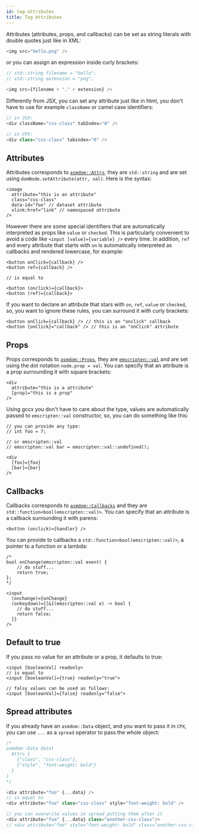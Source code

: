 ```yaml
---
id: tag-attributes
title: Tag Attributes
---
```


Attributes (attributes, props, and callbacks) can be set as string literals with double quotes just like in XML:

```js
<img src="hello.png" />
```

or you can assign an expression inside curly brackets:

```js
// std::string filename = "hello";
// std::string extension = "png";

<img src={filename + "." + extension} />
```

Differently from JSX, you can set any attribute just like in html, you don't have to use for example `className` or camel case identifiers:

```js
// in JSX:
<div className="css-class" tabIndex="0" />

// in CPX:
<div class="css-class" tabindex="0" />
```

## Attributes

Attributes corresponds to [`asmdom::Attrs`](https://github.com/mbasso/asm-dom/blob/master/docs/cpp.md#h), they are `std::string` and are set using `domNode.setAttribute(attr, val)`. Here is the syntax:

```
<image
  attribute="this is an attribute"
  class="css-class"
  data-id="foo" // dataset attribute
  xlink:href="link" // namespaced attribute
/>
```

However there are some special identifiers that are automatically interpreted as props like `value` or `checked`. This is particularly convenient to avoid a code like `<input [value]={variable} />` every time.
In addition, `ref` and every attribute that starts with `on` is automatically interpreted as callbacks and rendered lowercase, for example:

```
<button onClick={callback} />
<button ref={callback} />

// is equal to

<button (onclick)={callback}>
<button (ref)={callback}>
```

If you want to declare an attribute that stars with `on`, `ref`, `value` or `checked`, so, you want to ignore these rules, you can surround it with curly brackets:

```
<button onClick={callback} /> // this is an "onclick" callback
<button {onClick}="callback" /> // this is an "onClick" attribute
```

## Props

Props corresponds to [`asmdom::Props`](https://github.com/mbasso/asm-dom/blob/master/docs/cpp.md#h), they are [`emscripten::val`](https://kripken.github.io/emscripten-site/docs/api_reference/val.h.html) and are set using the dot notation `node.prop = val`. You can specify that an attribute is a prop surrounding it with square brackets:

```
<div
  attribute="this is a attribute"
  [prop]="this is a prop"
/>
```

Using gccx you don't have to care about the type, values are automatically passed to `emscripten::val` constructor, so, you can do something like this:

```
// you can provide any type:
// int foo = 7;

// or emscripten::val
// emscripten::val bar = emscripten::val::undefined();

<div
  [foo]={foo}
  [bar]={bar}
/>
```

## Callbacks

Callbacks corresponds to [`asmdom::Callbacks`](https://github.com/mbasso/asm-dom/blob/master/docs/cpp.md#h) and they are `std::function<bool(emscripten::val)>`. You can specify that an attribute is a callback surrounding it with parens:

```
<button (onclick)={handler} />
```

You can provide to callbacks a `std::function<bool(emscripten::val)>`, a pointer to a function or a lambda:

```
/*
bool onChange(emscripten::val event) {
	// do stuff...
	return true;
};
*/

<input
  (onchange)={onChange}
  (onkeydown)={[&](emscripten::val e) -> bool {
    // do stuff...
    return false;
  }}
/>
```

## Default to true

If you pass no value for an attribute or a prop, it defaults to true:

```
<input [booleanVal] readonly>
// is equal to
<input [booleanVal]={true} readonly="true">

// falsy values can be used as follows:
<input [booleanVal]={false} readonly="false">
```

## Spread attributes

If you already have an `asmdom::Data` object, and you want to pass it in `CPX`, you can use `...` as a `spread` operator to pass the whole object:

```js
/*
asmdom::Data data(
  Attrs {
    {"class", "css-class"},
    {"style", "font-weight: bold"}
  }
)
*/

<div attribute="foo" {...data} />
// is equal to
<div attribute="foo" class="css-class" style="font-weight: bold" />

// you can overwrite values in spread putting them after it
<div attribute="foo" {...data} class="another-css-class"/>
// <div attribute="foo" style="font-weight: bold" class="another-css-class" />
```